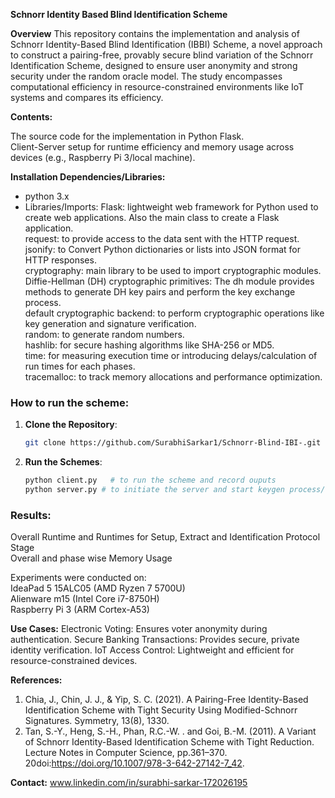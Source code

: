 **Schnorr Identity Based Blind Identification Scheme**

**Overview**
This repository contains the implementation and analysis of Schnorr Identity-Based Blind Identification (IBBI) Scheme, a novel approach to construct a pairing-free, provably secure blind variation of the Schnorr Identification Scheme, designed to ensure user anonymity and strong security under the random oracle model. The study encompasses computational efficiency in resource-constrained environments like IoT systems and compares its efficiency.



**Contents:**

The source code for the implementation in Python Flask.<br>
Client-Server setup for runtime efficiency and memory usage across devices (e.g., Raspberry Pi 3/local machine).




**Installation Dependencies/Libraries:**
- python 3.x
- Libraries/Imports: 
Flask: lightweight web framework for Python used to create web applications. Also the main class to create a Flask application.<br>
request: to provide access to the data sent with the HTTP request.<br>
jsonify: to Convert Python dictionaries or lists into JSON format for HTTP responses.<br>
cryptography: main library to be used to import cryptographic modules.<br>
Diffie-Hellman (DH) cryptographic primitives: The dh module provides methods to generate DH key pairs and perform the key exchange process.<br>
default cryptographic backend: to perform cryptographic operations like key generation and signature verification.<br>
random: to generate random numbers.<br>
hashlib: for secure hashing algorithms like SHA-256 or MD5.<br>
time: for measuring execution time or introducing delays/calculation of run times for each phases.<br>
tracemalloc: to track memory allocations and performance optimization.<br>


### How to run the scheme:

1. **Clone the Repository**:
   ```bash
   git clone https://github.com/SurabhiSarkar1/Schnorr-Blind-IBI-.git
   ```


2. **Run the Schemes**:
   ```bash
   python client.py   # to run the scheme and record ouputs
   python server.py # to initiate the server and start keygen process/verification process
   ```
### Results:
   Overall Runtime and Runtimes for Setup, Extract and Identification Protocol Stage<br>
   Overall and phase wise Memory Usage 


Experiments were conducted on:<br>
   IdeaPad 5 15ALC05 (AMD Ryzen 7 5700U)<br>
   Alienware m15 (Intel Core i7-8750H)<br>
   Raspberry Pi 3 (ARM Cortex-A53)<br>

**Use Cases:**
Electronic Voting: Ensures voter anonymity during authentication.
Secure Banking Transactions: Provides secure, private identity verification.
IoT Access Control: Lightweight and efficient for resource-constrained devices.

**References:**
1. Chia, J., Chin, J. J., & Yip, S. C. (2021). A Pairing-Free Identity-Based Identification Scheme with Tight Security Using Modified-Schnorr Signatures. Symmetry, 13(8), 1330.
2. Tan, S.-Y., Heng, S.-H., Phan, R.C.-W. . and Goi, B.-M. (2011). A Variant of Schnorr Identity-Based Identification Scheme with Tight Reduction. Lecture Notes in Computer Science, pp.361–370. 20doi:https://doi.org/10.1007/978-3-642-27142-7_42.

**Contact:**
www.linkedin.com/in/surabhi-sarkar-172026195